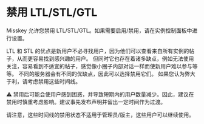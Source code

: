 # 禁用 LTL/STL/GTL
Misskey 允许您禁用 LTL/STL/GTL。如果需要启用/禁用，请在实例控制面板中进行设置。

LTL 和 STL 的优点是新用户不必寻找用户，因为他们可以查看来自所有实例的帖子，从而更容易找到感兴趣的用户。 但同时它也存在着诸多缺点，例如无法使用关注，容易看到不适宜的帖子，感觉像小圈子内部对话一样而使新用户难以参与等等。 不同的服务器会有不同的优缺点，因此可以选择禁用它们。 如果您认为弊大于利，请考虑禁用这些时间线。

<div class="warn">⚠️ 禁用后可能会使用户感到困惑，并导致短期内的用户数量减少。因此，建议在禁用时慎重考虑影响。建议事先发布声明并留出一定时间作为过渡。</div>

请注意，这些时间线的禁用状态不适用于管理员/版主，这些用户可以继续使用。
